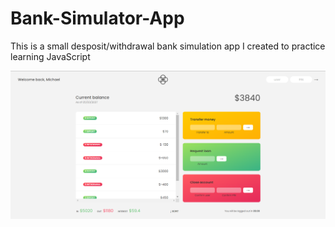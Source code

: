 # Bank-Simulator-App
This is a small desposit/withdrawal bank simulation app I created to practice learning JavaScript  

![Image of APP](bank-simulation-app.png)
